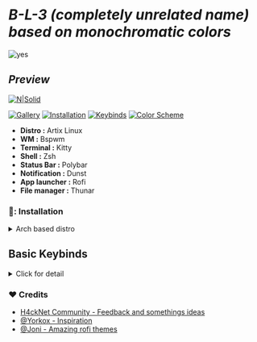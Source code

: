 # _B-L-3 (completely unrelated name) based on monochromatic colors_

![yes](https://i.imgur.com/kULPgiT.png)
## _Preview_

[![N|Solid](https://i.imgur.com/J6vJk9Z.png)](https://youtu.be/IYcFIgag4DY)

[![Gallery](https://img.shields.io/badge/Gallery-000?style=for-the-badge)](https://github.com/Bleyom/B-L-3#installation)
[![Installation](https://img.shields.io/badge/Installation-000?style=for-the-badge)](https://github.com/Bleyom/B-L-3#-installation)
[![Keybinds](https://img.shields.io/badge/Keybinds-000?style=for-the-badge)](https://github.com/Bleyom/B-L-3#shortcuts)
[![Color Scheme](https://img.shields.io/badge/ColorScheme-000?style=for-the-badge)](https://github.com/Bleyom/B-L-3#scheme)

- **Distro :** Artix Linux
- **WM :** Bspwm
- **Terminal :** Kitty
- **Shell :** Zsh
- **Status Bar :** Polybar
- **Notification :** Dunst
- **App launcher :** Rofi
- **File manager :** Thunar

### 🔨: Installation

<details>
  <summary>Arch based distro</summary>
  
# Pls create a backup of your actuall config after install B-L-3
  
> :exclamation: AUR helper = yay
```bash
yay -S dunst bspwm sxhkd gsimplecal rofi feh lxappearance qt5ct qt5-styleplugins lxsession xautolock xclip scrot thunar thunar-archive-plugin thunar-media-tags-plugin thunar-volman lxsession tumbler jq w3m geany nano vim viewnior pavucontrol parcellite neofetch htop zsh picom gtk2-perl xfce4-power-manager imagemagick playerctl networkmanager-dmenu xsettingsd mpv
```
> **oh-my-zsh install**
```bash
chsh -s `which zsh`
sh -c "$(curl -fsSL https://raw.githubusercontent.com/ohmyzsh/ohmyzsh/master/tools/install.sh)"
git clone https://github.com/zsh-users/zsh-syntax-highlighting.git ${ZSH_CUSTOM:-~/.oh-my-zsh/custom}/plugins/zsh-syntax-highlighting
git clone https://github.com/zsh-users/zsh-autosuggestions.git ${ZSH_CUSTOM:-~/.oh-my-zsh/custom}/plugins/zsh-autosuggestions
git clone https://github.com/zsh-users/zsh-completions.git ${ZSH_CUSTOM:=~/.oh-my-zsh/custom}/plugins/zsh-completions
```
### Config installer 

- ```bash
  git clone https://github.com/Bleyom/B-L-3/
  ```
- ```bash
  cd B-L-3/ && cp bspwm/ ~/.config/bspwm
  cp rofi/ ~/.config/
  cp picom/ ~/.config/
  cp dunst/ ~/.config/
  cp sxhkd/ ~/.config/
  cp neofetch/ ~/.config/
  cp kitty/ ~/.config/
  ```
  ```bash
  cp backgrounds ~/.backgrounds
  ```
  
  ```bash
  cp scripts/ ~/.scripts
  ```
  
</details>

</details>

## Basic Keybinds

<details>
  <summary>Click for detail</summary>

| Key                                    | Action                                  |
| -------------------------------------- | --------------------------------------- |
| <kbd>Mod + Space                       | Launch Rofi Dmenu                       |
| <kbd>Mod + C                           | Close Windows                           |
| <kbd>Mod + Shift + Space               | Toggle Tiling Mode                      |
| <kbd>Mod + Left Click (hold)           | Move Windows                            |
| <kbd>Mod + Right Click (hold)          | Resize Windows                          |
| <kbd>Mod + 1/2/3/4/5/6/7/8/9/0         | Change Workspace                        |
| <kbd>Mod + Shift + 1/2/3/4/5/6/7/8/9/0 | Move active windows to workspace number |
| <kbd>Mod + Return                      | Open terminal                           |
| <kbd>Ctrl + alt + R                    | WM Restart                              |
| <kbd>Mod + shift + C                   | Screenshot Menu                         |

</details>

  ### :heart: Credits

- [H4ckNet Community - Feedback and somethings ideas](https://discord.com/invite/u3dsh9M)
- [@Yorkox - Inspiration](https://github.com/yorkox0)
- [@Joni - Amazing rofi themes](https://github.com/joni22u)
